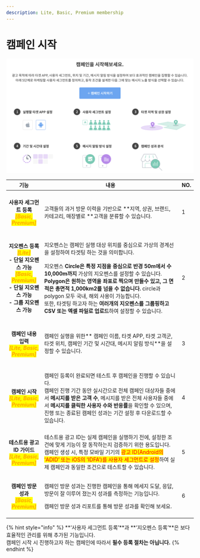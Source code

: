 ```yaml
---
description: Lite, Basic, Premium membership
---
```


# 캠페인 시작

![](<../.gitbook/assets/image (10).png>)

|                                                                                                                                         기능                                                                                                                                        | 내용                                                                                                                                                                                                                                                                                                                                                                                    | NO. |
| :-------------------------------------------------------------------------------------------------------------------------------------------------------------------------------------------------------------------------------------------------------------------------------: | ------------------------------------------------------------------------------------------------------------------------------------------------------------------------------------------------------------------------------------------------------------------------------------------------------------------------------------------------------------------------------------- | --- |
|                                                                         <h4 id="hardbreak-basic-premium"><strong>사용자 세그먼트 등록</strong><br><em><mark style="color:orange;">[Basic, Premium]</mark></em></h4>                                                                        | 고객들의 과거 방문 이력을 기반으로 **지역, 상권, 브랜드, 카테고리, 매장별로 **고객을 분류할 수 있습니다.                                                                                                                                                                                                                                                                                                                       | 1   |
| <h4 id="hardbreak-lite-hardbreak-hardbreak-basic-premium-hardbreak-hardbreak"><strong>지오펜스 등록</strong><br><em><mark style="color:orange;">[Lite]</mark></em><br>- 단일 지오펜스 가능<br><em><mark style="color:orange;">[Basic, Premium]</mark></em><br>- 단일 지오펜스 가능<br>- 그룹 지오펜스 가능</h4> | <p>지오펜스는 캠페인 실행 대상 위치를 중심으로 가상의 경계선을 설정하여 타겟팅 하는 것을 의미합니다.<br><br>지오펜스 <strong>Circle은</strong> <strong>특정 지점을 중심으로 반경 50m에서 수 10,000m까지 </strong>가상의 지오펜스를 설정할 수 있습니다. <strong>Polygon은 원하는 영역을 좌표로 찍으며 만들수 있고, 그 면적은 총면적 1,000km2를 넘을 수 없습니다.</strong> circle과 polygon 모두 국내, 해외 사용이 가능합니다.<br>또한, 타겟팅 하고자 하는 <strong>여러개의 지오펜스를 그룹핑하고 CSV 또는 엑셀 파일로 업로드</strong>하여 설정할 수 있습니다.</p> | 2   |
|                                                                    <h4 id="hardbreak-lite-basic-premium"><strong>캠페인 내용 입력</strong><br><em><mark style="color:orange;">[Lite, Basic, Premium]</mark></em></h4>                                                                    | 캠페인 실행을 위한** 캠페인 이름, 타겟 APP, 타겟 고객군, 타겟 위치, 캠페인 기간 및 시간대, 메시지 알림 방식**을 설정할 수 있습니다.                                                                                                                                                                                                                                                                                                    | 3   |
|                                                                      <h4 id="hardbreak-lite-basic-premium"><strong>캠페인 시작</strong><br><em><mark style="color:orange;">[Lite, Basic, Premium]</mark></em></h4>                                                                     | <p>캠페인 등록이 완료되면 테스트 후 캠페인을 진행할 수 있습니다.<br>캠페인 진행 기간 동안 실시간으로 전체 캠페인 대상자들 중에서 <strong>메시지를 받은 고객 수</strong>, 메시지를 받은 전체 사용자들 중에서 <strong>메시지를 클릭한 사용자 수와 반응률</strong>을 확인할 수 있으며, 진행 또는 종료된 캠페인 성과는 기간 설정 후 다운로드할 수 있습니다.</p>                                                                                                                                                          | 4   |
|                                                                <h4 id="id-hardbreak-lite-basic-premium"><strong>테스트용 광고 ID 가이드</strong><br><em><mark style="color:orange;">[Lite, Basic, Premium]</mark></em></h4>                                                                | 테스트용 광고 ID는 실제 캠페인을 실행하기 전에, 설정한 조건에 맞게 기능이 잘 동작하는지 검증하기 위한 용도입니다. 캠페인 생성 시, 특정 모바일 기기의 <mark style="color:red;">광고 ID(Android의 ‘ADID’ 또는 iOS의 ‘IDFA’)를 사용자 세그먼트로 설정</mark>하여 실제 캠페인과 동일한 조건으로 테스트할 수 있습니다.                                                                                                                                                                           | 5   |
|                                                                          <h4 id="hardbreak-basic-premium"><strong>캠페인 방문 성과</strong><br><em><mark style="color:orange;">[Basic, Premium]</mark></em></h4>                                                                         | <p>캠페인 방문 성과는 진행한 캠페인을 통해 메세지 도달, 응답, 방문이 잘 이루어 졌는지 성과를 측정하는 기능입니다.</p><p>캠페인 방문 성과 리포트를 통해 방문 성과를 확인해 보세요.</p>                                                                                                                                                                                                                                                                       | 6   |



{% hint style="info" %}
**‘사용자 세그먼트 등록’**과 **‘지오펜스 등록’**은 보다 효율적인 관리를 위해 추가된 기능입니다.  \
&#x20;캠페인 시작 시 진행하고자 하는 캠페인에 따라서 **필수 등록 절차는 아닙니다.**
{% endhint %}

